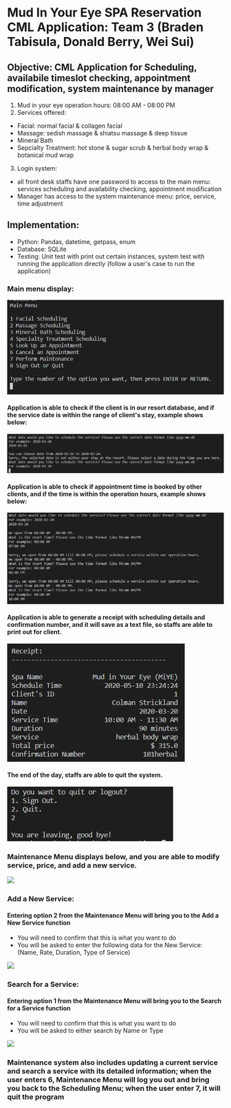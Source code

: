 # Mud In Your Eye SPA Reservation CML Application: Team 3 (Braden Tabisula, Donald Berry, Wei Sui)

## Objective: CML Application for Scheduling, availabile timeslot checking, appointment modification, system maintenance by manager
1. Mud in your eye operation hours: 08:00 AM - 08:00 PM
2. Services offered: 
  - Facial: normal facial & collagen facial
  - Massage: sedish massage & shiatsu massage & deep tissue
  - Mineral Bath
  - Sepcialty Treatment: hot stone & sugar scrub & herbal body wrap & botanical mud wrap
3. Login system: 
  - all front desk staffs have one password to access to the main menu: services scheduling and availability checking, appointment modification
  - Manager has access to the system maintenance menu: price, service, time adjustment
## Implementation: 
 - Python: Pandas, datetime, getpass, enum
 - Database: SQLite
 - Testing: Unit test with print out certain instances, system test with running the application directly (follow a user's case to run the application) 
### Main menu display:
<img src='main_menu.jpg'>
 
#### Application is able to check if the client is in our resort database, and if the service date is within the range of client's stay, example shows below:
<img src='check_date.jpg'>

#### Application is able to check if appointment time is booked by other clients, and if the time is within the operation hours, example shows below:
<img src='check_time.jpg'>

#### Application is able to generate a receipt with scheduling details and confirmation number, and it will save as a text file, so staffs are able to print out for client.
<img src = 'receipt.jpg'>

#### The end of the day, staffs are able to quit the system. 
<img src = 'quit.jpg'>

### Maintenance Menu displays below, and you are able to modify service, price, and add a new service. 
<img src = 'maintenance.JPG'>

### Add a New Service:
#### Entering option 2 from the Maintenance Menu will bring you to the Add a New Service function
  - You will need to confirm that this is what you want to do
  - You will be asked to enter the following data for the New Service: (Name, Rate, Duration, Type of Service)
<img src = 'add_new.jpg'>

### Search for a Service:
#### Entering option 1 from the Maintenance Menu will bring you to the Search for a Service function
  - You will need to confirm that this is what you want to do
  - You will be asked to either search by Name or Type
<img src = 'search.jpg'>

### Maintenance system also includes updating a current service and search a service with its detailed information; when the user enters 6, Maintenance Menu will log you out and bring you back to the Scheduling Menu; when the user enter 7, it will quit the program